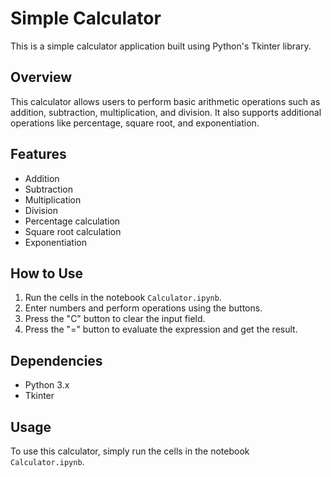 # Simple Calculator

This is a simple calculator application built using Python's Tkinter library.

## Overview

This calculator allows users to perform basic arithmetic operations such as addition, subtraction, multiplication, and division. It also supports additional operations like percentage, square root, and exponentiation.

## Features

- Addition
- Subtraction
- Multiplication
- Division
- Percentage calculation
- Square root calculation
- Exponentiation

## How to Use

1. Run the cells in the notebook `Calculator.ipynb`.
2. Enter numbers and perform operations using the buttons.
3. Press the "C" button to clear the input field.
4. Press the "=" button to evaluate the expression and get the result.

## Dependencies

- Python 3.x
- Tkinter

## Usage

To use this calculator, simply run the cells in the notebook `Calculator.ipynb`.
